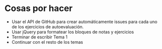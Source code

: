 Cosas por hacer
===============

* Usar el API de GitHub para crear automáticamente issues para cada uno de los ejercicios de autoevaluación.
* Usar jQuery para formatear los bloques de notas y ejercicios
* Terminar de escribir Tema 1
* Continuar con el resto de los temas
